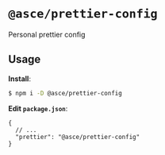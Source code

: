 # `@asce/prettier-config`

Personal prettier config

## Usage

**Install**:

```bash
$ npm i -D @asce/prettier-config
```

**Edit `package.json`**:

```jsonc
{
  // ...
  "prettier": "@asce/prettier-config"
}
```